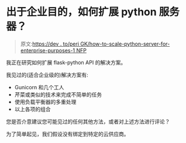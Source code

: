 # 出于企业目的，如何扩展 python 服务器？

> 原文:[https://dev . to/peri GK/how-to-scale-python-server-for-enterprise-purposes-1 NFP](https://dev.to/perigk/how-to-scale-python-server-for-enterprise-purposes-1nfp)

我正在研究如何扩展 flask-python API 的解决方案。

我见过的(适合企业级的)解决方案有:

*   Gunicorn 和几个工人
*   芹菜或类似的技术来完成不简单的任务
*   使用负载平衡器的多重处理
*   以上各项的组合

您是否介意建议您可能见过的任何其他方法，或者对上述方法进行评论？

为了简单起见，我们假设没有绑定到特定的云供应商。